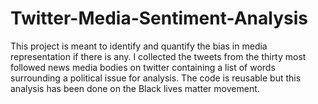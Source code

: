 # Twitter-Media-Sentiment-Analysis
This project is meant to identify and quantify the bias in media representation if there is any. I collected the tweets from the thirty most followed news media bodies on twitter containing a list of words surrounding a political issue for analysis. The code is reusable but this analysis has been done on the Black lives matter movement.

